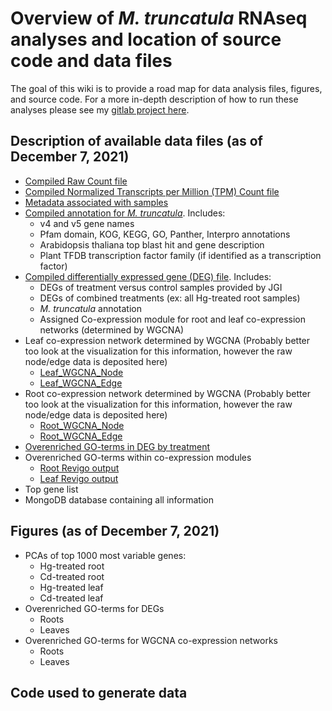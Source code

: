 # Overview of *M. truncatula* RNAseq analyses and location of source code and data files
The goal of this wiki is to provide a road map for data analysis files, figures, and source code. For a more in-depth description of how to run these analyses please see my [gitlab project here](https://gitlab.com/mclear73/medicago-rnaseq).  
## Description of available data files (as of December 7, 2021)
* [Compiled Raw Count file](https://www.dropbox.com/s/zoh1pd23triiiik/Compiled_Raw_Counts.csv?dl=0)
* [Compiled Normalized Transcripts per Million (TPM) Count file](https://www.dropbox.com/s/75zgbeovodft5h4/Compiled_TPM_Counts.csv?dl=0)
* [Metadata associated with samples](https://www.dropbox.com/s/m97i3l0by6076a4/Sample_Metadata.csv?dl=0)
* [Compiled annotation for *M. truncatula*](https://www.dropbox.com/s/73k31q1yekrqcag/Compiled_Annotation.csv?dl=0). Includes:
	* v4 and v5 gene names
	* Pfam domain, KOG, KEGG, GO, Panther, Interpro annotations
	* Arabidopsis thaliana top blast hit and gene description
	* Plant TFDB transcription factor family (if identified as a transcription factor)
* [Compiled differentially expressed gene (DEG) file](https://www.dropbox.com/s/fkibdusk9ya4fcu/All_DE_values_with_annotation.csv?dl=0). Includes:
	*  	DEGs of treatment versus control samples provided by JGI
	*  DEGs of combined treatments (ex: all Hg-treated root samples)
	*  *M. truncatula* annotation
	*  Assigned Co-expression module for root and leaf co-expression networks (determined by WGCNA)
*  Leaf co-expression network determined by WGCNA (Probably better too look at the visualization for this information, however the raw node/edge data is deposited here)
	* [Leaf\_WGCNA\_Node](https://www.dropbox.com/s/ta612v450f8gw21/Root_CytoNode_allMods.txt?dl=0)
	* [Leaf\_WGCNA\_Edge](https://www.dropbox.com/s/dmr2dlz0jig65wq/Leaf_CytoEdge_allMods.txt?dl=0) 
*  Root co-expression network determined by WGCNA (Probably better too look at the visualization for this information, however the raw node/edge data is deposited here)
	* [Root\_WGCNA\_Node](https://www.dropbox.com/s/ta612v450f8gw21/Root_CytoNode_allMods.txt?dl=0)
	* [Root\_WGCNA\_Edge](https://www.dropbox.com/s/y1mqz3i6qhy8snk/Root_CytoEdge_allMods.txt?dl=0)
*  [Overenriched GO-terms in DEG by treatment](https://www.dropbox.com/s/qv64kd4nmuy4ded/DEG_Overenrichment_gProfiler.csv?dl=0)
*  Overenriched GO-terms within co-expression modules
	* [Root Revigo output](https://www.dropbox.com/s/32irt9onkk2ti1t/root_Revigo_output_compiled.csv?dl=0)
	* [Leaf Revigo output](https://www.dropbox.com/s/jnuvtkbjyj9whvn/leaf_Revigo2_output_combined.csv?dl=0)  
*  Top gene list
*  MongoDB database containing all information    

## Figures (as of December 7, 2021)
* PCAs of top 1000 most variable genes:
	* Hg-treated root
	* Cd-treated root
	* Hg-treated leaf
	* Cd-treated leaf
* Overenriched GO-terms for DEGs
	* Roots
	* Leaves
* Overenriched GO-terms for WGCNA co-expression networks
	* Roots
	* Leaves   
## Code used to generate data